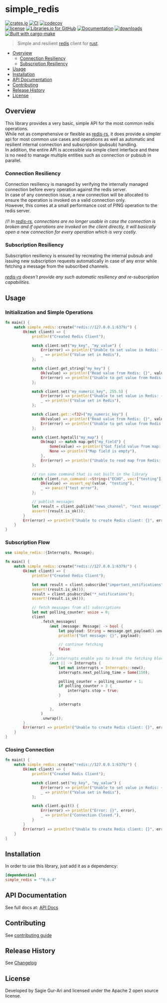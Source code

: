 # simple_redis

[![crates.io](https://img.shields.io/crates/v/simple_redis.svg)](https://crates.io/crates/simple_redis) [![CI](https://github.com/sagiegurari/simple_redis/workflows/CI/badge.svg?branch=master)](https://github.com/sagiegurari/simple_redis/actions) [![codecov](https://codecov.io/gh/sagiegurari/simple_redis/branch/master/graph/badge.svg)](https://codecov.io/gh/sagiegurari/simple_redis)<br>
[![license](https://img.shields.io/crates/l/simple_redis.svg)](https://github.com/sagiegurari/simple_redis/blob/master/LICENSE) [![Libraries.io for GitHub](https://img.shields.io/librariesio/github/sagiegurari/simple_redis.svg)](https://libraries.io/cargo/simple_redis) [![Documentation](https://docs.rs/simple_redis/badge.svg)](https://docs.rs/crate/simple_redis/) [![downloads](https://img.shields.io/crates/d/simple_redis.svg)](https://crates.io/crates/simple_redis)<br>
[![Built with cargo-make](https://sagiegurari.github.io/cargo-make/assets/badges/cargo-make.svg)](https://sagiegurari.github.io/cargo-make)

> Simple and resilient [redis](https://redis.io/) client for [rust](https://www.rust-lang.org/).

* [Overview](#overview)
    * [Connection Resiliency](#overview-connection)
    * [Subscription Resiliency](#overview-subscription)
* [Usage](#usage)
* [Installation](#installation)
* [API Documentation](https://sagiegurari.github.io/simple_redis/)
* [Contributing](.github/CONTRIBUTING.md)
* [Release History](CHANGELOG.md)
* [License](#license)

<a name="overview"></a>
## Overview
This library provides a very basic, simple API for the most common redis operations.<br>
While not as comprehensive or flexible as [redis-rs](https://crates.io/crates/redis),
it does provide a simpler api for most common use cases and operations as well as automatic and resilient internal connection
and subscription (pubsub) handling.<br>
In addition, the entire API is accessible via simple client interface and there is no need to manage multiple entities such as connection or pubsub in parallel.<br>

<a name="overview-connection"></a>
### Connection Resiliency
Connection resiliency is managed by verifying the internally managed connection before every operation against the redis server.<br>
In case of any connection issue, a new connection will be allocated to ensure the operation is invoked on a valid
connection only.<br>
However, this comes at a small performance cost of PING operation to the redis server.<br>
<br>
//!
*In [redis-rs](https://crates.io/crates/redis), connections are no longer usable in case the connection is broken and if operations are invoked
on the client directly, it will basically open a new connection for every operation which is very costly.*

<a name="overview-subscription"></a>
### Subscription Resiliency
Subscription resiliency is ensured by recreating the internal pubsub and issuing new subscription requests
automatically in case of any error while fetching a message from the subscribed channels.<br>
<br>
*[redis-rs](https://crates.io/crates/redis) doesn't provide any such automatic resiliency and re-subscription capabilities.*


<a name="usage"></a>
## Usage

### Initialization and Simple Operations

<!--{ "examples/init_and_simple_operations.rs" | lines: 3 | code: rust }-->
```rust
fn main() {
    match simple_redis::create("redis://127.0.0.1:6379/") {
        Ok(mut client) => {
            println!("Created Redis Client");

            match client.set("my_key", "my_value") {
                Err(error) => println!("Unable to set value in Redis: {}", error),
                _ => println!("Value set in Redis"),
            };

            match client.get_string("my_key") {
                Ok(value) => println!("Read value from Redis: {}", value),
                Err(error) => println!("Unable to get value from Redis: {}", error),
            };

            match client.set("my_numeric_key", 255.5) {
                Err(error) => println!("Unable to set value in Redis: {}", error),
                _ => println!("Value set in Redis"),
            };

            match client.get::<f32>("my_numeric_key") {
                Ok(value) => println!("Read value from Redis: {}", value),
                Err(error) => println!("Unable to get value from Redis: {}", error),
            };

            match client.hgetall("my_map") {
                Ok(map) => match map.get("my_field") {
                    Some(value) => println!("Got field value from map: {}", value),
                    None => println!("Map field is empty"),
                },
                Err(error) => println!("Unable to read map from Redis: {}", error),
            };

            // run some command that is not built in the library
            match client.run_command::<String>("ECHO", vec!["testing"]) {
                Ok(value) => assert_eq!(value, "testing"),
                _ => panic!("test error"),
            };

            // publish messages
            let result = client.publish("news_channel", "test message");
            assert!(result.is_ok());
        }
        Err(error) => println!("Unable to create Redis client: {}", error),
    }
}
```
<!--{ end }-->

### Subscription Flow

<!--{ "examples/subscription_flow.rs" | lines: 2 | code: rust }-->
```rust
use simple_redis::{Interrupts, Message};

fn main() {
    match simple_redis::create("redis://127.0.0.1:6379/") {
        Ok(mut client) => {
            println!("Created Redis Client");

            let mut result = client.subscribe("important_notifications");
            assert!(result.is_ok());
            result = client.psubscribe("*_notifications");
            assert!(result.is_ok());

            // fetch messages from all subscriptions
            let mut polling_counter: usize = 0;
            client
                .fetch_messages(
                    &mut |message: Message| -> bool {
                        let payload: String = message.get_payload().unwrap();
                        println!("Got message: {}", payload);

                        // continue fetching
                        false
                    },
                    // interrupts enable you to break the fetching blocking call
                    &mut || -> Interrupts {
                        let mut interrupts = Interrupts::new();
                        interrupts.next_polling_time = Some(150);

                        polling_counter = polling_counter + 1;
                        if polling_counter > 3 {
                            interrupts.stop = true;
                        }

                        interrupts
                    },
                )
                .unwrap();
        }
        Err(error) => println!("Unable to create Redis client: {}", error),
    }
}
```
<!--{ end }-->

### Closing Connection

<!--{ "examples/open_close_connection.rs" | lines: 3 | code: rust }-->
```rust
fn main() {
    match simple_redis::create("redis://127.0.0.1:6379/") {
        Ok(mut client) => {
            println!("Created Redis Client");

            match client.set("my_key", "my_value") {
                Err(error) => println!("Unable to set value in Redis: {}", error),
                _ => println!("Value set in Redis"),
            };

            match client.quit() {
                Err(error) => println!("Error: {}", error),
                _ => println!("Connection Closed."),
            }
        }
        Err(error) => println!("Unable to create Redis client: {}", error),
    }
}
```
<!--{ end }-->

<a name="installation"></a>
## Installation
In order to use this library, just add it as a dependency:

```ini
[dependencies]
simple_redis = "^0.6.4"
```

## API Documentation
See full docs at: [API Docs](https://sagiegurari.github.io/simple_redis/)

## Contributing
See [contributing guide](.github/CONTRIBUTING.md)

<a name="history"></a>
## Release History

See [Changelog](CHANGELOG.md)

<a name="license"></a>
## License
Developed by Sagie Gur-Ari and licensed under the Apache 2 open source license.
